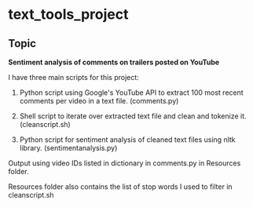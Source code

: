 # text_tools_project

## Topic
**Sentiment analysis of comments on trailers posted on YouTube**

I have three main scripts for this project:

1. Python script using Google's YouTube API to extract 100 most recent comments per video in a text file. (comments.py)

2. Shell script to iterate over extracted text file and clean and tokenize it. (cleanscript.sh)

3. Python script for sentiment analysis of cleaned text files using nltk library. (sentimentanalysis.py)

Output using video IDs listed in dictionary in comments.py in Resources folder.

Resources folder also contains the list of stop words I used to filter in cleanscript.sh
